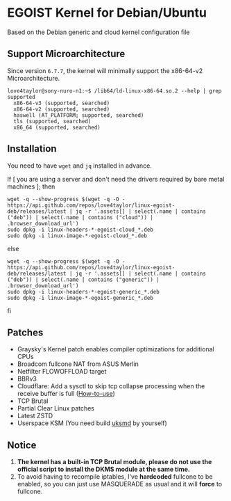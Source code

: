 #  EGOIST Kernel for Debian/Ubuntu

Based on the Debian generic and cloud kernel configuration file

## Support Microarchitecture

Since version `6.7.7`, the kernel will minimally support the x86-64-v2 Microarchitecture.

```
love4taylor@sony-nuro-n1:~$ /lib64/ld-linux-x86-64.so.2 --help | grep supported
  x86-64-v3 (supported, searched)
  x86-64-v2 (supported, searched)
  haswell (AT_PLATFORM; supported, searched)
  tls (supported, searched)
  x86_64 (supported, searched)
```

## Installation

You need to have `wget` and `jq` installed in advance.

If [ you are using a server and don't need the drivers required by bare metal machines ]; then

```
wget -q --show-progress $(wget -q -O - https://api.github.com/repos/love4taylor/linux-egoist-deb/releases/latest | jq -r '.assets[] | select(.name | contains ("deb")) | select(.name | contains ("cloud")) | .browser_download_url')
sudo dpkg -i linux-headers-*-egoist-cloud_*.deb
sudo dpkg -i linux-image-*-egoist-cloud_*.deb
```

else

```
wget -q --show-progress $(wget -q -O - https://api.github.com/repos/love4taylor/linux-egoist-deb/releases/latest | jq -r '.assets[] | select(.name | contains ("deb")) | select(.name | contains ("generic")) | .browser_download_url')
sudo dpkg -i linux-headers-*-egoist-generic_*.deb
sudo dpkg -i linux-image-*-egoist-generic_*.deb
```

fi

## Patches

- Graysky's Kernel patch enables compiler optimizations for additional CPUs
- Broadcom fullcone NAT from ASUS Merlin
- Netfilter FLOWOFFLOAD target
- BBRv3
- Cloudflare: Add a sysctl to skip tcp collapse processing when the receive buffer is full ([How-to-use](https://blog.cloudflare.com/optimizing-tcp-for-high-throughput-and-low-latency/))
- TCP Brutal
- Partial Clear Linux patches
- Latest ZSTD
- Userspace KSM (You need build [uksmd](https://codeberg.org/pf-kernel/uksmd) by yourself)

## Notice

1. **The kernel has a built-in TCP Brutal module, please do not use the official script to install the DKMS module at the same time.**
2. To avoid having to recompile iptables, I've **hardcoded** fullcone to be enabled, so you can just use MASQUERADE as usual and it will **force** to fullcone.
